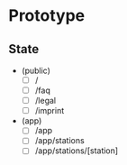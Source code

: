 # Prototype

## State

- (public)
  - [ ] /
  - [ ] /faq
  - [ ] /legal
  - [ ] /imprint
- (app)
  - [ ] /app
  - [ ] /app/stations
  - [ ] /app/stations/[station]
